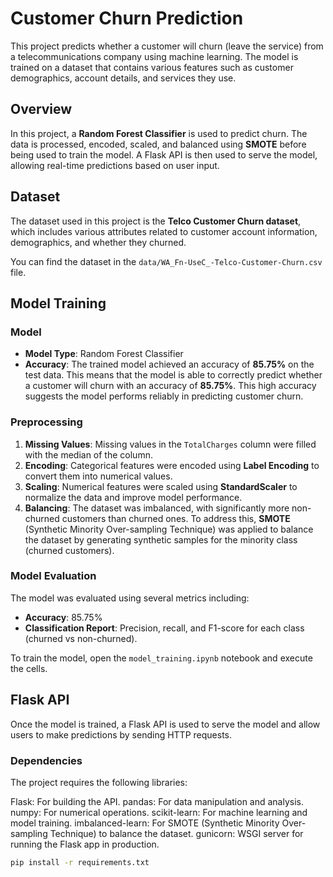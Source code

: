 # Customer Churn Prediction

This project predicts whether a customer will churn (leave the service) from a telecommunications company using machine learning. The model is trained on a dataset that contains various features such as customer demographics, account details, and services they use.

## Overview

In this project, a **Random Forest Classifier** is used to predict churn. The data is processed, encoded, scaled, and balanced using **SMOTE** before being used to train the model. A Flask API is then used to serve the model, allowing real-time predictions based on user input.


## Dataset

The dataset used in this project is the **Telco Customer Churn dataset**, which includes various attributes related to customer account information, demographics, and whether they churned.

You can find the dataset in the `data/WA_Fn-UseC_-Telco-Customer-Churn.csv` file.

## Model Training

### Model

- **Model Type**: Random Forest Classifier
- **Accuracy**: The trained model achieved an accuracy of **85.75%** on the test data. This means that the model is able to correctly predict whether a customer will churn with an accuracy of **85.75%**. This high accuracy suggests the model performs reliably in predicting customer churn.

### Preprocessing

1. **Missing Values**: Missing values in the `TotalCharges` column were filled with the median of the column.
2. **Encoding**: Categorical features were encoded using **Label Encoding** to convert them into numerical values.
3. **Scaling**: Numerical features were scaled using **StandardScaler** to normalize the data and improve model performance.
4. **Balancing**: The dataset was imbalanced, with significantly more non-churned customers than churned ones. To address this, **SMOTE** (Synthetic Minority Over-sampling Technique) was applied to balance the dataset by generating synthetic samples for the minority class (churned customers).

### Model Evaluation

The model was evaluated using several metrics including:
- **Accuracy**: 85.75%
- **Classification Report**: Precision, recall, and F1-score for each class (churned vs non-churned).

To train the model, open the `model_training.ipynb` notebook and execute the cells.

## Flask API

Once the model is trained, a Flask API is used to serve the model and allow users to make predictions by sending HTTP requests.

### Dependencies
The project requires the following libraries:

Flask: For building the API.
pandas: For data manipulation and analysis.
numpy: For numerical operations.
scikit-learn: For machine learning and model training.
imbalanced-learn: For SMOTE (Synthetic Minority Over-sampling Technique) to balance the dataset.
gunicorn: WSGI server for running the Flask app in production.

```bash
pip install -r requirements.txt
